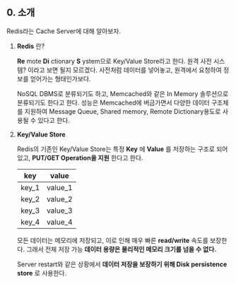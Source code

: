 ## 0. 소개

Redis라는 Cache Server에 대해 알아보자.

1. __Redis__ 란?

    __Re__ mote __Di__ ctionary __S__ ystem으로 Key/Value Store라고 한다.
    원격 사전 시스템? 이라고 보면 될지 모르겠다. 사전처럼 데이터를 넣어놓고, 원격에서 요청하여 정보를 얻어가는 형태인가보다.

    NoSQL DBMS로 분류되기도 하고, Memcached와 같은 In Memory 솔루션으로 분류되기도 한다고 한다.
    성능은 Memcached에 버금가면서 다양한 데이터 구조체를 지원하여 Message Queue, Shared memory, Remote Dictionary용도로 사용될 수 있다고 한다.

2. __Key/Value Store__

    Redis의 기존인 Key/Value Store는 특정 __Key__ 에 __Value__ 를 저장하는 구조로 되어있고, __PUT/GET Operation을 지원__ 한다고 한다.

    key   | value
    ----- | ------
    key_1 | value_1
    key_2 | value_2
    key_3 | value_3
    key_4 | value_4

    모든 데이터는 메모리에 저장되고, 이로 인해 매우 빠른 __read/write__ 속도를 보장한다. 그래서 전체 저장 가능 __데이터 용량은 물리적인 메모리 크기를 넘을 수 없다.__

    Server restart와 같은 상황에서 __데이터 저장을 보장하기 위해 Disk persistence store__ 로 사용한다.